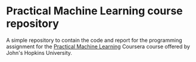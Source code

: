 # Practical Machine Learning course repository

A simple repository to contain the code and report for the programming assignment for the [Practical Machine Learning](https://www.coursera.org/course/predmachlearn) Coursera course offered by John's Hopkins University.


